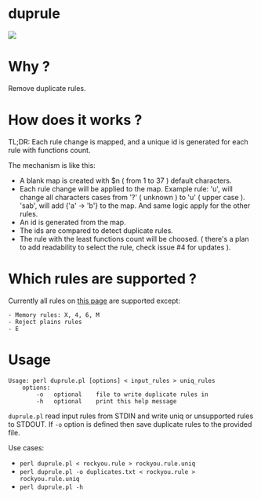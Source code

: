 # duprule

![](https://travis-ci.org/0xbsec/duprule.svg?branch=master)

# Why ?

Remove duplicate rules.

# How does it works ?

TL;DR: Each rule change is mapped, and a unique id is generated for each rule with functions count.

The mechanism is like this:

- A blank map is created with $n ( from 1 to 37 ) default characters.
- Each rule change will be applied to the map.
    Example rule: 'u', will change all characters cases from '?' ( unknown ) to 'u' ( upper case ).
    'sab', will add {'a' -> 'b'} to the map. And same logic apply for the other rules.
- An id is generated from the map.
- The ids are compared to detect duplicate rules.
- The rule with the least functions count will be choosed. ( there's a plan to add readability  to select the rule, check issue #4 for updates ).

# Which rules are supported ?

Currently all rules on [this page](https://hashcat.net/wiki/doku.php?id=rule_based_attack) are supported except:

    - Memory rules: X, 4, 6, M
    - Reject plains rules
    - E

# Usage

```
Usage: perl duprule.pl [options] < input_rules > uniq_rules
	options:
		-o	 optional	 file to write duplicate rules in
		-h	 optional	 print this help message
```

`duprule.pl` read input rules from STDIN and write uniq or unsupported rules to STDOUT.
If `-o` option is defined then save duplicate rules to the provided file.

Use cases:
  - `perl duprule.pl < rockyou.rule > rockyou.rule.uniq`
  - `perl duprule.pl -o duplicates.txt < rockyou.rule > rockyou.rule.uniq`
  - `perl duprule.pl -h`

